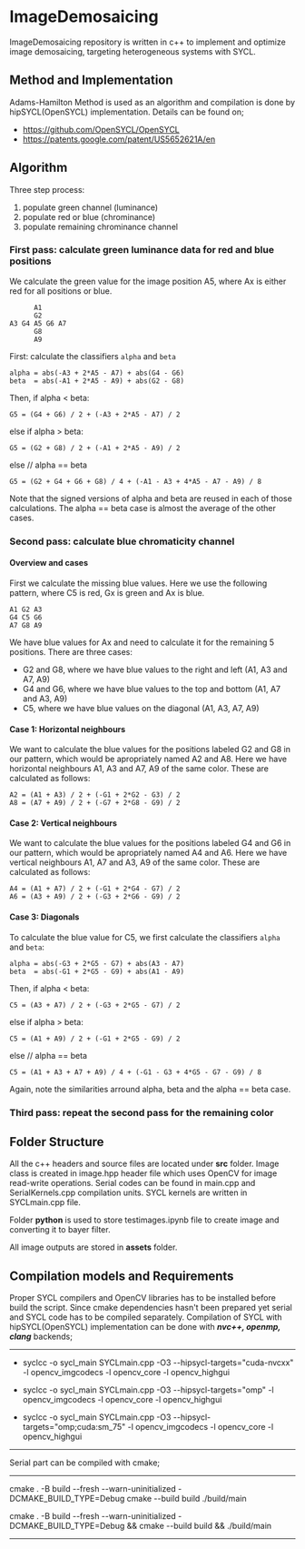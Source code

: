 # ImageDemosaicing

ImageDemosaicing repository is written in c++ to implement and optimize image demosaicing, targeting heterogeneous systems with SYCL. 


## Method and Implementation
Adams-Hamilton Method is used as an algorithm and compilation is done by hipSYCL(OpenSYCL) implementation. Details can be found on;
- https://github.com/OpenSYCL/OpenSYCL
- https://patents.google.com/patent/US5652621A/en

## Algorithm
Three step process:
 1. populate green channel (luminance)
 2. populate red or blue (chrominance)
 3. populate remaining chrominance channel

### First pass: calculate green luminance data for red and blue positions

We calculate the green value for the image position A5, where Ax is either red for all positions or blue.

```
      A1
      G2
A3 G4 A5 G6 A7
      G8
      A9
```

First: calculate the classifiers `alpha` and `beta`

```
alpha = abs(-A3 + 2*A5 - A7) + abs(G4 - G6)
beta  = abs(-A1 + 2*A5 - A9) + abs(G2 - G8)
```

Then, if alpha < beta:

```
G5 = (G4 + G6) / 2 + (-A3 + 2*A5 - A7) / 2
```

else if alpha > beta:

```
G5 = (G2 + G8) / 2 + (-A1 + 2*A5 - A9) / 2
```

else // alpha == beta

```
G5 = (G2 + G4 + G6 + G8) / 4 + (-A1 - A3 + 4*A5 - A7 - A9) / 8
```

Note that the signed versions of alpha and beta are reused in each of those calculations. The alpha == beta case is almost the average of the other cases.

### Second pass: calculate blue chromaticity channel

#### Overview and cases

First we calculate the missing blue values. Here we use the following pattern, where C5 is red, Gx is green and Ax is blue.

```
A1 G2 A3
G4 C5 G6
A7 G8 A9
```

We have blue values for Ax and need to calculate it for the remaining 5 positions. There are three cases:
 * G2 and G8, where we have blue values to the right and left (A1, A3 and A7, A9)
 * G4 and G6, where we have blue values to the top and bottom (A1, A7 and A3, A9)
 * C5, where we have blue values on the diagonal (A1, A3, A7, A9)

#### Case 1: Horizontal neighbours

We want to calculate the blue values for the positions labeled G2 and G8 in our pattern, which would be apropriately named A2 and A8. Here we have horizontal neighbours A1, A3 and A7, A9 of the same color. These are calculated as follows:

```
A2 = (A1 + A3) / 2 + (-G1 + 2*G2 - G3) / 2
A8 = (A7 + A9) / 2 + (-G7 + 2*G8 - G9) / 2
```

#### Case 2: Vertical neighbours

We want to calculate the blue values for the positions labeled G4 and G6 in our pattern, which would be apropriately named A4 and A6. Here we have vertical neighbours A1, A7 and A3, A9 of the same color. These are calculated as follows:

```
A4 = (A1 + A7) / 2 + (-G1 + 2*G4 - G7) / 2
A6 = (A3 + A9) / 2 + (-G3 + 2*G6 - G9) / 2
```

#### Case 3: Diagonals

To calculate the blue value for C5, we first calculate the classifiers `alpha` and `beta`:

```
alpha = abs(-G3 + 2*G5 - G7) + abs(A3 - A7)
beta  = abs(-G1 + 2*G5 - G9) + abs(A1 - A9) 
```

Then, if alpha < beta:

```
C5 = (A3 + A7) / 2 + (-G3 + 2*G5 - G7) / 2
```

else if alpha > beta:

```
C5 = (A1 + A9) / 2 + (-G1 + 2*G5 - G9) / 2
```

else // alpha == beta

```
C5 = (A1 + A3 + A7 + A9) / 4 + (-G1 - G3 + 4*G5 - G7 - G9) / 8
```

Again, note the similarities arround alpha, beta and the alpha == beta case.

### Third pass: repeat the second pass for the remaining color

## Folder Structure
All the c++ headers and source files are located under **src** folder. Image class is created in image.hpp header file which uses OpenCV for image read-write operations. Serial codes can be found in main.cpp and SerialKernels.cpp compilation units. SYCL kernels are written in SYCLmain.cpp file. 

Folder **python** is used to store testimages.ipynb file to create image and converting it to bayer filter.

All image outputs are stored in **assets** folder.

## Compilation models and Requirements
Proper SYCL compilers and OpenCV libraries has to be installed before build the script. Since cmake dependencies hasn't been prepared yet serial and SYCL code has to be compiled separately. Compilation of SYCL with hipSYCL(OpenSYCL) implementation can be done with ***nvc++, openmp, clang*** backends;

***
- syclcc -o sycl_main SYCLmain.cpp -O3 --hipsycl-targets="cuda-nvcxx" -l opencv_imgcodecs -l opencv_core -l opencv_highgui    

- syclcc -o sycl_main SYCLmain.cpp -O3 --hipsycl-targets="omp" -l opencv_imgcodecs -l opencv_core -l opencv_highgui

- syclcc -o sycl_main  SYCLmain.cpp -O3 --hipsycl-targets="omp;cuda:sm_75" -l opencv_imgcodecs -l opencv_core -l opencv_highgui

***


Serial part can be compiled with cmake;

***
cmake . -B build --fresh --warn-uninitialized -DCMAKE_BUILD_TYPE=Debug
cmake --build build
./build/main

cmake . -B build --fresh --warn-uninitialized -DCMAKE_BUILD_TYPE=Debug && cmake --build build && ./build/main
***

